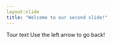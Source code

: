 ```yaml
---
layout:slide
title: "Welcome to our second slide!"
---
```

Tour text
Use the left arrow to go back!
